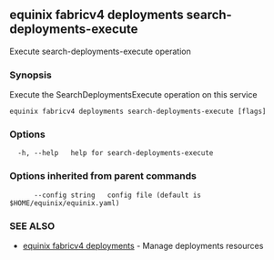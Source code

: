 ## equinix fabricv4 deployments search-deployments-execute

Execute search-deployments-execute operation

### Synopsis

Execute the SearchDeploymentsExecute operation on this service

```
equinix fabricv4 deployments search-deployments-execute [flags]
```

### Options

```
  -h, --help   help for search-deployments-execute
```

### Options inherited from parent commands

```
      --config string   config file (default is $HOME/equinix/equinix.yaml)
```

### SEE ALSO

* [equinix fabricv4 deployments](equinix_fabricv4_deployments.md)	 - Manage deployments resources

